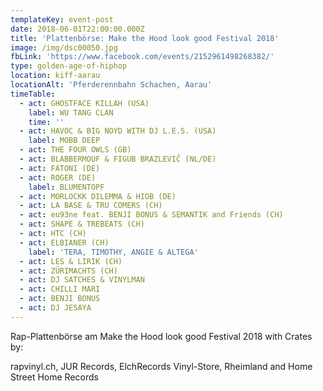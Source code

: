```yaml
---
templateKey: event-post
date: 2018-06-01T22:00:00.000Z
title: 'Plattenbörse: Make the Hood look good Festival 2018'
image: /img/dsc00050.jpg
fbLink: 'https://www.facebook.com/events/2152961498268382/'
type: golden-age-of-hiphop
location: kiff-aarau
locationAlt: 'Pferderennbahn Schachen, Aarau'
timeTable:
  - act: GHOSTFACE KILLAH (USA)
    label: WU TANG CLAN
    time: ''
  - act: HAVOC & BIG NOYD WITH DJ L.E.S. (USA)
    label: MOBB DEEP
  - act: THE FOUR OWLS (GB)
  - act: BLABBERMOUF & FIGUB BRAZLEVIČ (NL/DE)
  - act: FATONI (DE)
  - act: ROGER (DE)
    label: BLUMENTOPF
  - act: MORLOCKK DILEMMA & HIOB (DE)
  - act: LA BASE & TRU COMERS (CH)
  - act: eu93ne feat. BENJI BONUS & SEMANTIK and Friends (CH)
  - act: SHAPE & TREBEATS (CH)
  - act: HTC (CH)
  - act: ELBIANER (CH)
    label: 'TERA, TIMOTHY, ANGIE & ALTEGA'
  - act: LES & LIRIK (CH)
  - act: ZÜRIMACHTS (CH)
  - act: DJ SATCHES & VINYLMAN
  - act: CHILLI MARI
  - act: BENJI BONUS
  - act: DJ JESAYA
---
```

Rap-Plattenbörse am Make the Hood look good Festival 2018 with Crates by:

rapvinyl.ch, JUR Records, ElchRecords Vinyl-Store, Rheimland and Home Street Home Records

